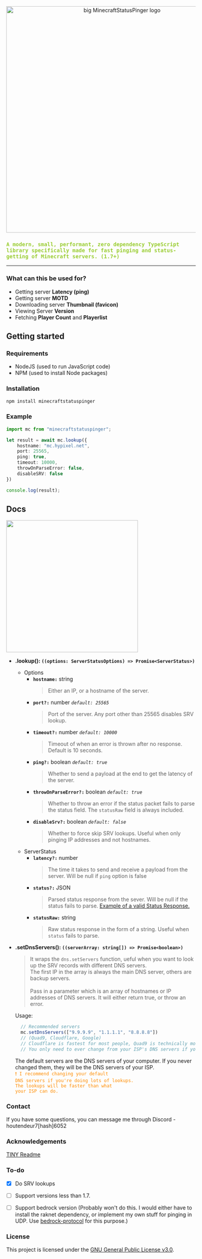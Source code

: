 

<div align="center">
  <img src="https://papers.floppa.hair/mcstatuspinger/mcblock.png" alt="big MinecraftStatusPinger logo" width="600" border="0px"/>

</div>


<h3><code style="color: yellowgreen">A modern, small, performant, zero dependency TypeScript library specifically made for fast pinging and status-getting of Minecraft servers. (1.7+)</code></h3>

<hr>


### What can this be used for?

- Getting server **Latency (ping)**
- Getting server **MOTD**
- Downloading server **Thumbnail (favicon)**
- Viewing Server **Version**
- Fetching **Player Count** and **Playerlist**


## Getting started

### Requirements
- NodeJS (used to run JavaScript code)
- NPM (used to install Node packages)

### Installation
```bat
npm install minecraftstatuspinger
```

### Example
```typescript
import mc from "minecraftstatuspinger";

let result = await mc.lookup({
    hostname: "mc.hypixel.net",
    port: 25565,
    ping: true,
    timeout: 10000,
    throwOnParseError: false,
    disableSRV: false
})

console.log(result);
```


## Docs

<img src="https://papers.floppa.hair/mcstatuspinger/pleasestar.png" width="350">

* <b id="lookupOptions">.lookup(): `((options: ServerStatusOptions) => Promise<ServerStatus>)`</b>
  * Options
    * <b>`hostname:`</b> string
      > Either an IP, or a hostname of the server.
    * <b>`port?:`</b> number <i> `default: 25565`</i>
      > Port of the server. Any port other than 25565 disables SRV lookup.
    * <b>`timeout?:`</b> number <i>`default: 10000`</i>
      > Timeout of when an error is thrown after no response. Default is 10 seconds.
    * <b>`ping?:`</b> boolean <i>`default: true`</i>
      > Whether to send a payload at the end to get the latency of the server. 
    * <b>`throwOnParseError?:`</b> boolean <i>`default: true`</i>
      > Whether to throw an error if the status packet fails to parse the status field. The `statusRaw` field is always    included.
    * <b>`disableSrv?:`</b> boolean <i>`default: false`</i>
      > Whether to force skip SRV lookups. Useful when only pinging IP addresses and not hostnames.
  * ServerStatus
    * <b>`latency?:`</b> number
      > The time it takes to send and receive a payload from the server. Will be null if `ping` option is false
    * <b>`status?:`</b> JSON
      > Parsed status response from the sever. Will be null if the status fails to parse. <a href="https://wiki.vg/Server_List_Ping">Example of a valid Status Response.</a>
    * <b>`statusRaw:`</b> string
      > Raw status response in the form of a string. Useful when `status` fails to parse.

* <b id="setDnsOptions">.setDnsServers(): `((serverArray: string[]) => Promise<boolean>)`</b>
  > It wraps the `dns.setServers` function, ueful when you want to look up the SRV records with different DNS servers. <br>
    The first IP in the array is always the main DNS server, others are backup servers. <br><br>
    Pass in a parameter which is an array of hostnames or IP addresses of DNS servers. It will either return true, or throw an error. 
  
  
  Usage:
  ```js
    // Recommended servers
    mc.setDnsServers(["9.9.9.9", "1.1.1.1", "8.8.8.8"])
    // (Quad9, Cloudflare, Google)
    // Cloudflare is fastest for most people, Quad9 is technically most private. Change order to fit your priorities.
    // You only need to ever change from your ISP's DNS servers if you do tons of lookups.
  ```
  The default servers are the DNS servers of your computer. If you never changed them, they will be the DNS servers of your ISP.<br>
  <code style="color : darkorange">❗ I recommend changing your default DNS servers if you're doing lots of lookups.</code><br>
  <code style="color : darkorange">The lookups will be faster than what your ISP can do.</code>




### Contact

If you have some questions, you can message me through Discord - houtendeur7[hash]6052 

### Acknowledgements

[TINY Readme](https://gist.github.com/noperator/4eba8fae61a23dc6cb1fa8fbb9122d45)


### To-do

- [x] Do SRV lookups
- [ ] Support versions less than 1.7.
- [ ] Support bedrock version (Probably won't do this. I would either have to install the raknet dependency, or implement my own stuff for pinging in UDP. Use [bedrock-protocol](https://github.com/PrismarineJS/bedrock-protocol) for this purpose.)


### License

This project is licensed under the [GNU General Public License v3.0](LICENSE).
